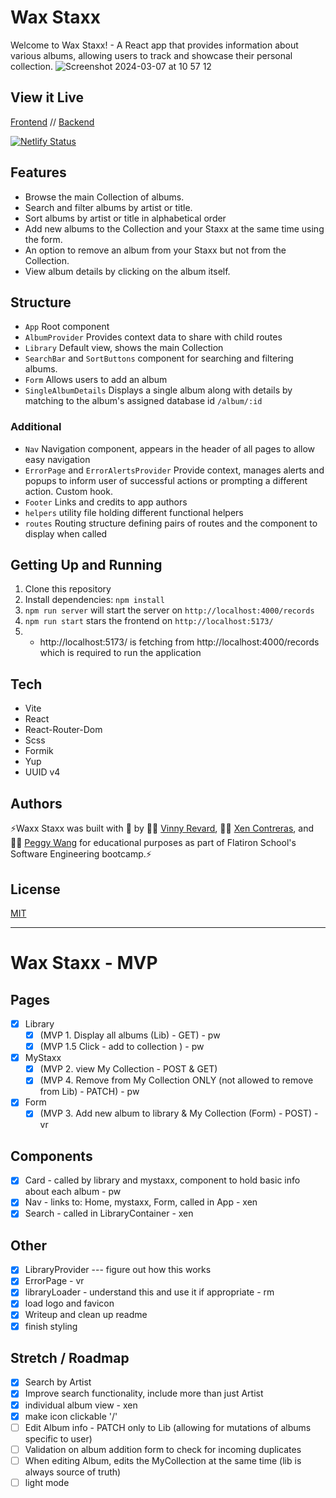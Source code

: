 # Wax Staxx
Welcome to Wax Staxx! - A React app that provides information about various albums, allowing users to track and showcase their personal collection. 
![Screenshot 2024-03-07 at 10 57 12](https://github.com/pwangy/phase-2-project-wax-staxx/assets/64912576/cfbd6282-0f2e-46a0-b26a-a4033fecfcad)

## View it Live

[Frontend](https://waxstaxx.netlify.app/) // [Backend](https://waxstaxx-db.onrender.com/records)

[![Netlify Status](https://api.netlify.com/api/v1/badges/8b8a7181-f0ae-4d9e-aea9-c985c768e706/deploy-status)](https://app.netlify.com/sites/waxstaxx/deploys) 

## Features
- Browse the main Collection of albums.
- Search and filter albums by artist or title.
- Sort albums by artist or title in alphabetical order
- Add new albums to the Collection and your Staxx at the same time using the form.
- An option to remove an album from your Staxx but not from the Collection. 
- View album details by clicking on the album itself. 

## Structure
- `App` Root component
- `AlbumProvider` Provides context data to share with child routes
- `Library` Default view, shows the main Collection
- `SearchBar` and `SortButtons` component for searching and filtering albums.
- `Form` Allows users to add an album
- `SingleAlbumDetails` Displays a single album along with details by matching to the album's assigned database id `/album/:id`

### Additional
- `Nav` Navigation component, appears in the header of all pages to allow easy navigation
- `ErrorPage` and `ErrorAlertsProvider` Provide context, manages alerts and popups to inform user of successful actions or prompting a different action. Custom hook.
- `Footer` Links and credits to app authors
- `helpers` utility file holding different functional helpers
- `routes` Routing structure defining pairs of routes and the component to display when called

## Getting Up and Running
1. Clone this repository
2. Install dependencies: `npm install`
4. `npm run server` will start the server on `http://localhost:4000/records`
5. `npm run start`  stars the frontend on `http://localhost:5173/`
6.  - http://localhost:5173/ is fetching from http://localhost:4000/records which is required to run the application

## Tech
- Vite
- React
- React-Router-Dom
- Scss
- Formik
- Yup
- UUID v4

## Authors
⚡Waxx Staxx was built with 💖 by 👨‍🎤 [Vinny Revard](https://github.com/Vincent-Revard), 👩‍🎤 [Xen Contreras](https://github.com/Xenbydesign), and 👩‍🎤 [Peggy Wang](https://github.com/pwangy/) for educational purposes as part of Flatiron School's Software Engineering bootcamp.⚡

## License
[MIT](https://choosealicense.com/licenses/mit/)

----
# Wax Staxx - MVP

## Pages
- [x] Library
    - [x] (MVP 1. Display all albums (Lib) - GET) - pw
    - [x] (MVP 1.5 Click - add to collection ) - pw
- [x] MyStaxx
    - [x] (MVP 2. view My Collection - POST & GET) 
    - [x] (MVP 4. Remove from My Collection ONLY (not allowed to remove from Lib) - PATCH) - pw
- [x] Form
  - [x] (MVP 3. Add new album to library & My Collection (Form) - POST) - vr

## Components
- [x] Card - called by library and mystaxx, component to hold basic info about each album - pw
- [x] Nav - links to: Home, mystaxx, Form, called in App - xen
- [x] Search - called in LibraryContainer - xen

## Other
- [x] LibraryProvider --- figure out how this works
- [x] ErrorPage - vr
- [x] libraryLoader - understand this and use it if appropriate - rm
- [x] load logo and favicon
- [x] Writeup and clean up readme
- [x] finish styling

## Stretch / Roadmap
- [x]  Search by Artist
- [x]  Improve search functionality, include more than just Artist
- [x]  individual album view - xen
- [x]  make icon clickable '/'
- [ ]  Edit Album info - PATCH only to Lib (allowing for mutations of albums specific to user)
- [ ]  Validation on album addition form to check for incoming duplicates
- [ ]  When editing Album, edits the MyCollection at the same time (lib is always source of truth)
- [ ]  light mode
